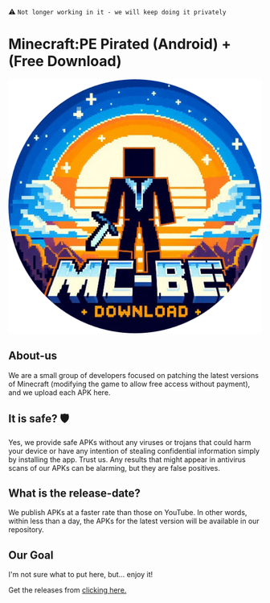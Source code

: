 ⚠️ `Not longer working in it - we will keep doing it privately`

# Minecraft:PE Pirated (Android) + (Free Download)

![MCBE Logo](assets/mcbe1.png)

## About-us

We are a small group of developers focused on patching the latest versions of Minecraft (modifying the game to allow free access without payment), and we upload each APK here.

## It is safe? 🛡

Yes, we provide safe APKs without any viruses or trojans that could harm your device or have any intention of stealing confidential information simply by installing the app. Trust us. Any results that might appear in antivirus scans of our APKs can be alarming, but they are false positives.

## What is the release-date?

We publish APKs at a faster rate than those on YouTube. In other words, within less than a day, the APKs for the latest version will be available in our repository.

## Our Goal

I'm not sure what to put here, but... enjoy it!

Get the releases from [clicking here.](https://github.com/ToolsPeople200/mcbe-apk/releases)
